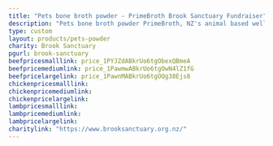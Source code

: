 ```yaml
---
title: "Pets bone broth powder - PrimeBroth Brook Sanctuary Fundraiser"
description: "Pets bone broth powder PrimeBroth, NZ's animal based wellness drink for pets"
type: custom
layout: products/pets-powder
charity: Brook Sanctuary
pgurl: brook-sanctuary
beefpricesmalllink: price_1PYJZdABkrUo6tgObexQBmeA
beefpricemediumlink: price_1PawmwABkrUo6tgOwN4lZ1fG
beefpricelargelink: price_1PawnMABkrUo6tgOQg38Ejs8
chickenpricesmalllink:
chickenpricemediumlink:
chickenpricelargelink:
lambpricesmalllink:
lambpricemediumlink:
lambpricelargelink:
charitylink: "https://www.brooksanctuary.org.nz/"
---
```

